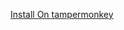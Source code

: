 [Install On tampermonkey](https://raw.githubusercontent.com/miguelkix30/YouTubeCountryCodeCustomMessage/main/YTCCCM.js)